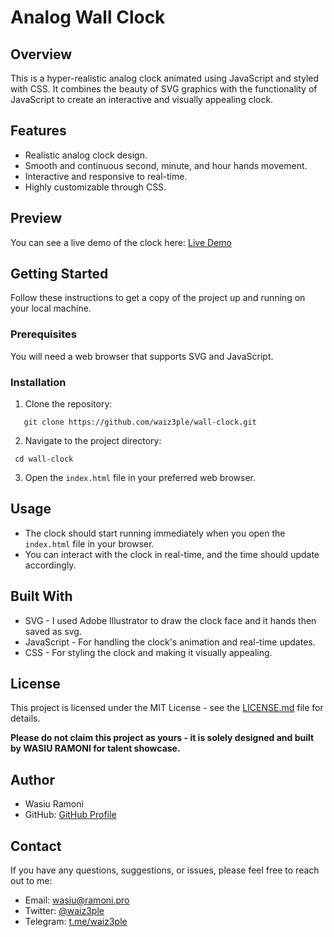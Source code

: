 # Analog Wall Clock

## Overview

This is a hyper-realistic analog clock animated using JavaScript and styled with CSS.
It combines the beauty of SVG graphics with the functionality of JavaScript to create
an interactive and visually appealing clock.

## Features

- Realistic analog clock design.
- Smooth and continuous second, minute, and hour hands movement.
- Interactive and responsive to real-time.
- Highly customizable through CSS.

## Preview

You can see a live demo of the clock here: [Live Demo](https://waiz3ple.github.io/wall-clock)

## Getting Started

Follow these instructions to get a copy of the project up and running on your local machine.

### Prerequisites

You will need a web browser that supports SVG and JavaScript.

### Installation

1. Clone the repository:

```
   git clone https://github.com/waiz3ple/wall-clock.git
```

2. Navigate to the project directory:

  ``` 
   cd wall-clock
 ```  

3. Open the `index.html` file in your preferred web browser.

## Usage

- The clock should start running immediately when you open the `index.html` file in your browser.
- You can interact with the clock in real-time, and the time should update accordingly.

## Built With

- SVG - I used Adobe Illustrator to draw the clock face and it hands then saved as svg.
- JavaScript - For handling the clock's animation and real-time updates.
- CSS - For styling the clock and making it visually appealing.


## License

This project is licensed under the MIT License - see the [LICENSE.md](LICENSE.md) file for details.

**Please do not claim this project as yours - it is solely designed and built by WASIU RAMONI for talent showcase.**

## Author

- Wasiu Ramoni
- GitHub: [GitHub Profile](https://github.com/waiz3ple)

## Contact

If you have any questions, suggestions, or issues, please feel free to reach out to me:

- Email: wasiu@ramoni.pro
- Twitter: [@waiz3ple](https://twitter.com/waiz3ple)
- Telegram: [t.me/waiz3ple](https://t.me/waiz3ple)

